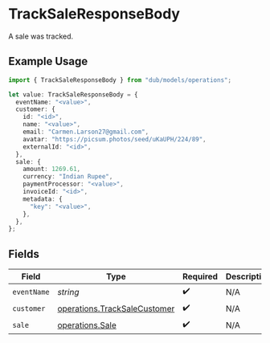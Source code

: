 # TrackSaleResponseBody

A sale was tracked.

## Example Usage

```typescript
import { TrackSaleResponseBody } from "dub/models/operations";

let value: TrackSaleResponseBody = {
  eventName: "<value>",
  customer: {
    id: "<id>",
    name: "<value>",
    email: "Carmen.Larson27@gmail.com",
    avatar: "https://picsum.photos/seed/uKaUPH/224/89",
    externalId: "<id>",
  },
  sale: {
    amount: 1269.61,
    currency: "Indian Rupee",
    paymentProcessor: "<value>",
    invoiceId: "<id>",
    metadata: {
      "key": "<value>",
    },
  },
};
```

## Fields

| Field                                                                        | Type                                                                         | Required                                                                     | Description                                                                  |
| ---------------------------------------------------------------------------- | ---------------------------------------------------------------------------- | ---------------------------------------------------------------------------- | ---------------------------------------------------------------------------- |
| `eventName`                                                                  | *string*                                                                     | :heavy_check_mark:                                                           | N/A                                                                          |
| `customer`                                                                   | [operations.TrackSaleCustomer](../../models/operations/tracksalecustomer.md) | :heavy_check_mark:                                                           | N/A                                                                          |
| `sale`                                                                       | [operations.Sale](../../models/operations/sale.md)                           | :heavy_check_mark:                                                           | N/A                                                                          |